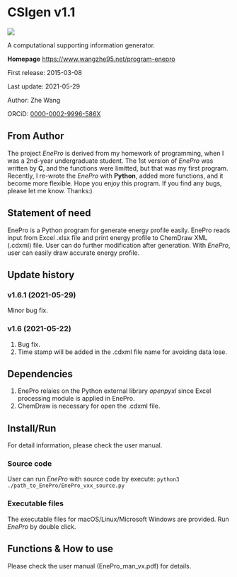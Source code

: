 # CSIgen v1.1
![](EnePro_icon.png)

A computational supporting information generator.

**Homepage** https://www.wangzhe95.net/program-enepro

First release: 2015-03-08

Last update: 2021-05-29

Author: Zhe Wang

ORCiD: [0000-0002-9996-586X](https://orcid.org/0000-0002-9996-586X)

## From Author
The project *EnePro* is derived from my homework of programming, when I was a 2nd-year undergraduate student.
The 1st version of *EnePro* was written by **C**, and the functions were limitted, but that was my first program.
Recently, I re-wrote the *EnePro* with **Python**, added more functions, and it become more flexible.
Hope you enjoy this program. If you find any bugs, please let me know. Thanks:)

## Statement of need
EnePro is a Python program for generate energy profile easily. EnePro reads input from Excel .xlsx
file and print energy profile to ChemDraw XML (.cdxml) file. User can do further modification after generation.
With *EnePro*, user can easily draw accurate energy profile.

## Update history
### v1.6.1 (2021-05-29)
Minor bug fix.

### v1.6 (2021-05-22)
1. Bug fix.
2. Time stamp will be added in the .cdxml file name for avoiding data lose.

## Dependencies
1. EnePro relaies on the Python external library *openpyxl* since Excel processing module is applied in EnePro.
2. ChemDraw is necessary for open the .cdxml file.

## Install/Run
For detail information, please check the user manual.

### Source code
User can run *EnePro* with source code by execute: `python3 ./path_to_EnePro/EnePro_vxx_source.py`

### Executable files
The executable files for macOS/Linux/Microsoft Windows are provided. Run *EnePro* by double click.

## Functions & How to use
Please check the user manual (EnePro_man_vx.pdf) for details.
